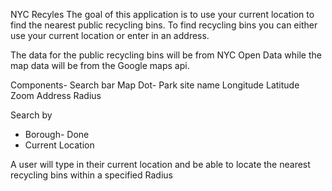 NYC Recyles
The goal of this application is to use your current location to find the nearest public recycling bins. To find recycling bins you can either use your current location or enter in an address.

The data for the public recycling bins will be from NYC Open Data while the map data will be from the Google maps api.

Components-
Search bar
Map
Dot- Park site name
Longitude
Latitude
Zoom
Address
Radius

Search by

* Borough- Done
* Current Location

A user will type in their current location and be able to locate the nearest recycling bins within a specified Radius
